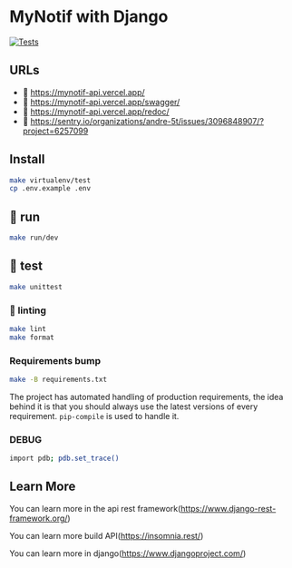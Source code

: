 # MyNotif with Django

[![Tests](https://github.com/issa-diallo/Mynotif_backend/actions/workflows/tests.yml/badge.svg)](https://github.com/issa-diallo/Mynotif_backend/actions/workflows/tests.yml)

## URLs

- :tada: https://mynotif-api.vercel.app/
- :memo: https://mynotif-api.vercel.app/swagger/
- :memo: https://mynotif-api.vercel.app/redoc/
- :goal_net: https://sentry.io/organizations/andre-5t/issues/3096848907/?project=6257099

## Install
```sh
make virtualenv/test
cp .env.example .env
```

## :tada: run
```sh
make run/dev
```

## :test_tube: test
```sh
make unittest
```

### :rotating_light: linting
```sh
make lint
make format
```

### Requirements bump
```sh
make -B requirements.txt
```
The project has automated handling of production requirements, the idea behind it is that
you should always use the latest versions of every requirement.
`pip-compile` is used to handle it.

### DEBUG
```sh
import pdb; pdb.set_trace()
```

## Learn More

You can learn more in the api rest framework(https://www.django-rest-framework.org/) 

You can learn more build API(https://insomnia.rest/)

You can learn more in django(https://www.djangoproject.com/)
